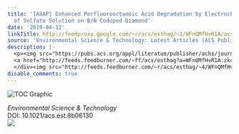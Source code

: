 ```yaml
---
title: '[ASAP] Enhanced Perfluorooctanoic Acid Degradation by Electrochemical Activation
  of Sulfate Solution on B/N Codoped Diamond'
date: '2019-04-12'
linkTitle: http://feedproxy.google.com/~r/acs/esthag/~3/WFnQMfHvR1A/acs.est.8b06130
source: 'Environmental Science & Technology: Latest Articles (ACS Publications)'
description: |-
  <p><img src="https://pubs.acs.org/appl/literatum/publisher/achs/journals/content/esthag/0/esthag.ahead-of-print/acs.est.8b06130/20190412/images/medium/es-2018-061308_0007.gif" alt="TOC Graphic"/></p><div><cite>Environmental Science & Technology</cite></div><div>DOI: 10.1021/acs.est.8b06130</div><div class="feedflare">
  <a href="http://feeds.feedburner.com/~ff/acs/esthag?a=WFnQMfHvR1A:zk40v7H_QgA:yIl2AUoC8zA"><img src="http://feeds.feedburner.com/~ff/acs/esthag?d=yIl2AUoC8zA" border="0"></img></a>
  </div><img src="http://feeds.feedburner.com/~r/acs/esthag/~4/WFnQMfHvR1A" height="1" width="1" ...
disable_comments: true
---
```

<p><img src="https://pubs.acs.org/appl/literatum/publisher/achs/journals/content/esthag/0/esthag.ahead-of-print/acs.est.8b06130/20190412/images/medium/es-2018-061308_0007.gif" alt="TOC Graphic"/></p><div><cite>Environmental Science & Technology</cite></div><div>DOI: 10.1021/acs.est.8b06130</div><div class="feedflare">
<a href="http://feeds.feedburner.com/~ff/acs/esthag?a=WFnQMfHvR1A:zk40v7H_QgA:yIl2AUoC8zA"><img src="http://feeds.feedburner.com/~ff/acs/esthag?d=yIl2AUoC8zA" border="0"></img></a>
</div><img src="http://feeds.feedburner.com/~r/acs/esthag/~4/WFnQMfHvR1A" height="1" width="1" ...